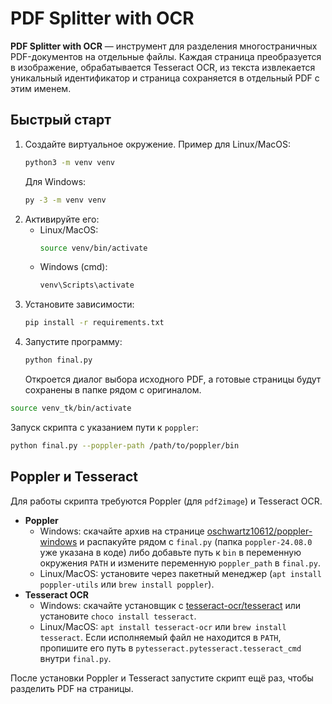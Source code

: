 # PDF Splitter with OCR

**PDF Splitter with OCR** — инструмент для разделения многостраничных PDF-документов на отдельные файлы. Каждая страница преобразуется в изображение, обрабатывается Tesseract OCR, из текста извлекается уникальный идентификатор и страница сохраняется в отдельный PDF с этим именем.

## Быстрый старт

1. Создайте виртуальное окружение. Пример для Linux/MacOS:
   ```bash
   python3 -m venv venv
   ```
   Для Windows:
   ```cmd
   py -3 -m venv venv
   ```
2. Активируйте его:
   - Linux/MacOS:
     ```bash
     source venv/bin/activate
     ```
   - Windows (cmd):
     ```cmd
     venv\Scripts\activate
     ```
3. Установите зависимости:
   ```bash
   pip install -r requirements.txt
   ```
4. Запустите программу:
   ```bash
   python final.py
   ```
   Откроется диалог выбора исходного PDF, а готовые страницы будут сохранены в папке рядом с оригиналом.


```bash
source venv_tk/bin/activate
```

Запуск скрипта с указанием пути к `poppler`:

```bash
python final.py --poppler-path /path/to/poppler/bin
```

## Poppler и Tesseract

Для работы скрипта требуются Poppler (для `pdf2image`) и Tesseract OCR.

- **Poppler**
  - Windows: скачайте архив на странице [oschwartz10612/poppler-windows](https://github.com/oschwartz10612/poppler-windows/releases) и распакуйте рядом с `final.py` (папка `poppler-24.08.0` уже указана в коде) либо добавьте путь к `bin` в переменную окружения `PATH` и измените переменную `poppler_path` в `final.py`.
  - Linux/MacOS: установите через пакетный менеджер (`apt install poppler-utils` или `brew install poppler`).
- **Tesseract OCR**
  - Windows: скачайте установщик с [tesseract-ocr/tesseract](https://github.com/tesseract-ocr/tesseract) или установите `choco install tesseract`.
  - Linux/MacOS: `apt install tesseract-ocr` или `brew install tesseract`.
  Если исполняемый файл не находится в `PATH`, пропишите его путь в `pytesseract.pytesseract.tesseract_cmd` внутри `final.py`.

После установки Poppler и Tesseract запустите скрипт ещё раз, чтобы разделить PDF на страницы.

